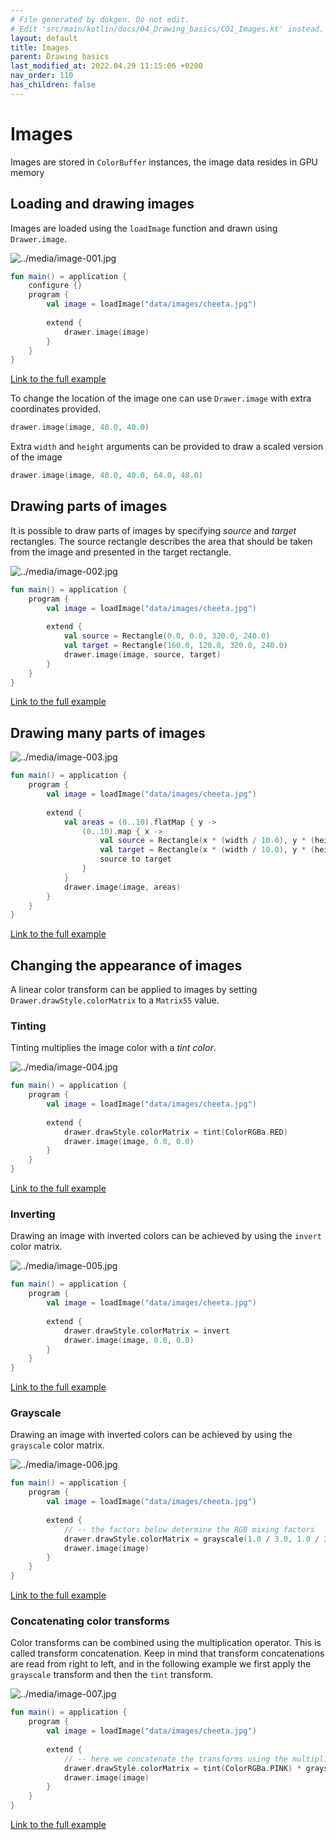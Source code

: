 ```yaml
---
# File generated by dokgen. Do not edit. 
# Edit 'src/main/kotlin/docs/04_Drawing_basics/C01_Images.kt' instead.
layout: default
title: Images
parent: Drawing basics
last_modified_at: 2022.04.29 11:15:06 +0200
nav_order: 110
has_children: false
---
```

 
# Images

Images are stored in `ColorBuffer` instances, the image data resides in GPU memory

## Loading and drawing images

Images are loaded using the `loadImage` function and drawn using `Drawer.image`. 
 
<img alt="../media/image-001.jpg" src="../media/image-001.jpg" loading="lazy"> 
 
```kotlin
fun main() = application {
    configure {}
    program {
        val image = loadImage("data/images/cheeta.jpg")
        
        extend {
            drawer.image(image)
        }
    }
}
``` 
 
[Link to the full example](https://github.com/openrndr/openrndr-examples/blob/master/src/main/kotlin/examples/04_Drawing_basics/C01_Images000.kt) 
 
To change the location of the image one can use `Drawer.image` with extra coordinates provided. 
 
```kotlin
drawer.image(image, 40.0, 40.0)
``` 
 
Extra `width` and `height` arguments can be provided to draw a scaled version of the image 
 
```kotlin
drawer.image(image, 40.0, 40.0, 64.0, 48.0)
``` 
 
## Drawing parts of images

It is possible to draw parts of images by specifying _source_ and _target_ rectangles. The source rectangle describes
the area that should be taken from the image and presented in the target rectangle. 
 
<img alt="../media/image-002.jpg" src="../media/image-002.jpg" loading="lazy"> 
 
```kotlin
fun main() = application {
    program {
        val image = loadImage("data/images/cheeta.jpg")
        
        extend {
            val source = Rectangle(0.0, 0.0, 320.0, 240.0)
            val target = Rectangle(160.0, 120.0, 320.0, 240.0)
            drawer.image(image, source, target)
        }
    }
}
``` 
 
[Link to the full example](https://github.com/openrndr/openrndr-examples/blob/master/src/main/kotlin/examples/04_Drawing_basics/C01_Images001.kt) 
 
## Drawing many parts of images 
 
<img alt="../media/image-003.jpg" src="../media/image-003.jpg" loading="lazy"> 
 
```kotlin
fun main() = application {
    program {
        val image = loadImage("data/images/cheeta.jpg")
        
        extend {
            val areas = (0..10).flatMap { y ->
                (0..10).map { x ->
                    val source = Rectangle(x * (width / 10.0), y * (height / 10.0), width / 5.0, height / 5.0)
                    val target = Rectangle(x * (width / 10.0), y * (height / 10.0), width / 10.0, height / 10.0)
                    source to target
                }
            }
            drawer.image(image, areas)
        }
    }
}
``` 
 
[Link to the full example](https://github.com/openrndr/openrndr-examples/blob/master/src/main/kotlin/examples/04_Drawing_basics/C01_Images002.kt) 
 
## Changing the appearance of images

A linear color transform can be applied to images by setting `Drawer.drawStyle.colorMatrix` to a `Matrix55` value.

### Tinting

Tinting multiplies the image color with a _tint color_. 
 
<img alt="../media/image-004.jpg" src="../media/image-004.jpg" loading="lazy"> 
 
```kotlin
fun main() = application {
    program {
        val image = loadImage("data/images/cheeta.jpg")
        
        extend {
            drawer.drawStyle.colorMatrix = tint(ColorRGBa.RED)
            drawer.image(image, 0.0, 0.0)
        }
    }
}
``` 
 
[Link to the full example](https://github.com/openrndr/openrndr-examples/blob/master/src/main/kotlin/examples/04_Drawing_basics/C01_Images003.kt) 
 
### Inverting

Drawing an image with inverted colors can be achieved by using the `invert` color matrix. 
 
<img alt="../media/image-005.jpg" src="../media/image-005.jpg" loading="lazy"> 
 
```kotlin
fun main() = application {
    program {
        val image = loadImage("data/images/cheeta.jpg")
        
        extend {
            drawer.drawStyle.colorMatrix = invert
            drawer.image(image, 0.0, 0.0)
        }
    }
}
``` 
 
[Link to the full example](https://github.com/openrndr/openrndr-examples/blob/master/src/main/kotlin/examples/04_Drawing_basics/C01_Images004.kt) 
 
### Grayscale

Drawing an image with inverted colors can be achieved by using the `grayscale` color matrix. 
 
<img alt="../media/image-006.jpg" src="../media/image-006.jpg" loading="lazy"> 
 
```kotlin
fun main() = application {
    program {
        val image = loadImage("data/images/cheeta.jpg")
        
        extend {
            // -- the factors below determine the RGB mixing factors
            drawer.drawStyle.colorMatrix = grayscale(1.0 / 3.0, 1.0 / 3.0, 1.0 / 3.0)
            drawer.image(image)
        }
    }
}
``` 
 
[Link to the full example](https://github.com/openrndr/openrndr-examples/blob/master/src/main/kotlin/examples/04_Drawing_basics/C01_Images005.kt) 
 
### Concatenating color transforms

Color transforms can be combined using the multiplication operator. This is called transform concatenation.
Keep in mind that transform concatenations are read from right to left, and in the following example we first
apply the `grayscale` transform and then the `tint` transform. 
 
<img alt="../media/image-007.jpg" src="../media/image-007.jpg" loading="lazy"> 
 
```kotlin
fun main() = application {
    program {
        val image = loadImage("data/images/cheeta.jpg")
        
        extend {
            // -- here we concatenate the transforms using the multiplication operator.
            drawer.drawStyle.colorMatrix = tint(ColorRGBa.PINK) * grayscale()
            drawer.image(image)
        }
    }
}
``` 
 
[Link to the full example](https://github.com/openrndr/openrndr-examples/blob/master/src/main/kotlin/examples/04_Drawing_basics/C01_Images006.kt) 
